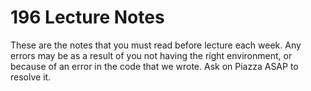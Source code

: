 # 196 Lecture Notes

These are the notes that you must read before lecture each week. Any errors may be as a result of you not having the right environment, or because of an error in the code that we wrote. Ask on Piazza ASAP to resolve it. 
